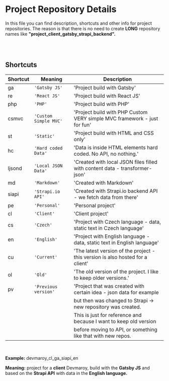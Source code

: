 # Project Repository Details

In this file you can find description, shortcuts and other info for project repositories.
The reason is that there is no need to create **LONG** repository names like **"project_client_gatsby_strapi_backend".**

<br />
<br />

## Shortcuts

| Shortcut | Meaning               | Description                                                                    |
| -------- | --------------------- | ------------------------------------------------------------------------------ |
| ga       | `'Gatsby JS'`         | 'Project build with Gatsby'                                                    |
| re       | `'React JS'`          | 'Project build with React JS'                                                  |
| php      | `'PHP'`               | 'Project build with PHP'                                                       |
| csmvc    | `'Custom Simple MVC'` | 'Project build with PHP Custom VERY simple MVC framework - just for fun'       |
| st       | `'Static'`            | 'Project build with HTML and CSS only'                                         |
| hc       | `'Hard coded Data'`   | 'Data is inside HTML elements hard coded. No API, no nothing.'                 |
| ljsond   | `'Local JSON Data'`   | 'Created with local JSON files filled with content data - transformer-json'    |
| md       | `'Markdown'`          | 'Created with Markdown'                                                        |
| siapi    | `'Strapi.io API'`     | 'Created with Strapi.io backend API - we fetch data from there'                |
| pe       | `'Personal'`          | 'Personal project'                                                             |
| cl       | `'Client'`            | 'Client project'                                                               |
| cs       | `'Czech'`             | 'Project with Czech language - data, static text in Czech language'            |
| en       | `'English'`           | 'Project with English language - data, static text in English language'        |
| cu       | `'Current'`           | 'The latest version of the project - this version is also hosted for a client' |
| ol       | `'Old'`               | 'The old version of the project. I like to keep older versions.'               |
| pv       | `'Previous version'`  | 'Project that was created with certain idea - json data for example            |
|          |                       | but then was changed to Strapi -> new repository was created.                  |
|          |                       | This is just for reference and because I want to keep old version              |
|          |                       | before moving to API, or something like that with new repos.                   |

<br />

**Example:** devmaroy_cl_ga_siapi_en

**Meaning:** project for a **client** Devmaroy, build with the **Gatsby JS** and based on the **Strapi API** with data in the **English language.**
